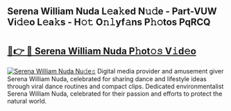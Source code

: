 ## Serena William Nuda L𝚎a𝚔ed N𝚞𝚍e - Part-VUW Vi𝚍𝚎o L𝚎a𝚔s - H𝚘𝚝 O𝚗𝚕yf𝚊ns P𝚑𝚘tos PqRCQ

# <h2><a href="http://kfbawub.oniu.top/?m=Serena+William+Nuda">🔗👉 🔴 Serena William Nuda P𝚑ot𝚘𝚜 V𝚒d𝚎o</a></h2>

[![Serena William Nuda Nu𝚍e𝚜](https://i.imgur.com/0qMVB7G.gif)](http://kfbawub.oniu.top/?m=Serena+William+Nuda)
Digital media provider and amusement giver Serena William Nuda, celebrated for sharing dance and lifestyle ideas through viral dance routines and compact clips. Dedicated environmentalist Serena William Nuda, celebrated for their passion and efforts to protect the natural world.  

